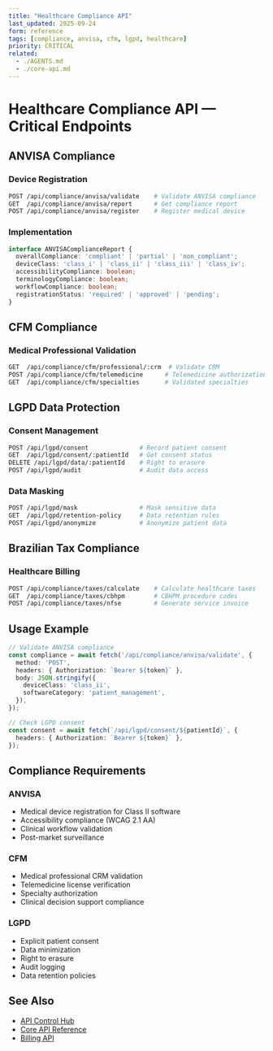 ```yaml
---
title: "Healthcare Compliance API"
last_updated: 2025-09-24
form: reference
tags: [compliance, anvisa, cfm, lgpd, healthcare]
priority: CRITICAL
related:
  - ./AGENTS.md
  - ./core-api.md
---
```


# Healthcare Compliance API — Critical Endpoints

## ANVISA Compliance

### Device Registration

```bash
POST /api/compliance/anvisa/validate    # Validate ANVISA compliance
GET  /api/compliance/anvisa/report      # Get compliance report
POST /api/compliance/anvisa/register    # Register medical device
```

### Implementation

```typescript
interface ANVISAComplianceReport {
  overallCompliance: 'compliant' | 'partial' | 'non_compliant';
  deviceClass: 'class_i' | 'class_ii' | 'class_iii' | 'class_iv';
  accessibilityCompliance: boolean;
  terminologyCompliance: boolean;
  workflowCompliance: boolean;
  registrationStatus: 'required' | 'approved' | 'pending';
}
```

## CFM Compliance

### Medical Professional Validation

```bash
GET  /api/compliance/cfm/professional/:crm  # Validate CRM
POST /api/compliance/cfm/telemedicine      # Telemedicine authorization
GET  /api/compliance/cfm/specialties       # Validated specialties
```

## LGPD Data Protection

### Consent Management

```bash
POST /api/lgpd/consent              # Record patient consent
GET  /api/lgpd/consent/:patientId   # Get consent status
DELETE /api/lgpd/data/:patientId    # Right to erasure
POST /api/lgpd/audit                # Audit data access
```

### Data Masking

```bash
POST /api/lgpd/mask                 # Mask sensitive data
GET  /api/lgpd/retention-policy     # Data retention rules
POST /api/lgpd/anonymize            # Anonymize patient data
```

## Brazilian Tax Compliance

### Healthcare Billing

```bash
POST /api/compliance/taxes/calculate    # Calculate healthcare taxes
GET  /api/compliance/taxes/cbhpm        # CBHPM procedure codes
POST /api/compliance/taxes/nfse         # Generate service invoice
```

## Usage Example

```typescript
// Validate ANVISA compliance
const compliance = await fetch('/api/compliance/anvisa/validate', {
  method: 'POST',
  headers: { Authorization: `Bearer ${token}` },
  body: JSON.stringify({
    deviceClass: 'class_ii',
    softwareCategory: 'patient_management',
  }),
});

// Check LGPD consent
const consent = await fetch(`/api/lgpd/consent/${patientId}`, {
  headers: { Authorization: `Bearer ${token}` },
});
```

## Compliance Requirements

### ANVISA

- Medical device registration for Class II software
- Accessibility compliance (WCAG 2.1 AA)
- Clinical workflow validation
- Post-market surveillance

### CFM

- Medical professional CRM validation
- Telemedicine license verification
- Specialty authorization
- Clinical decision support compliance

### LGPD

- Explicit patient consent
- Data minimization
- Right to erasure
- Audit logging
- Data retention policies

## See Also

- [API Control Hub](./AGENTS.md)
- [Core API Reference](./core-api.md)
- [Billing API](./billing-api.md)
